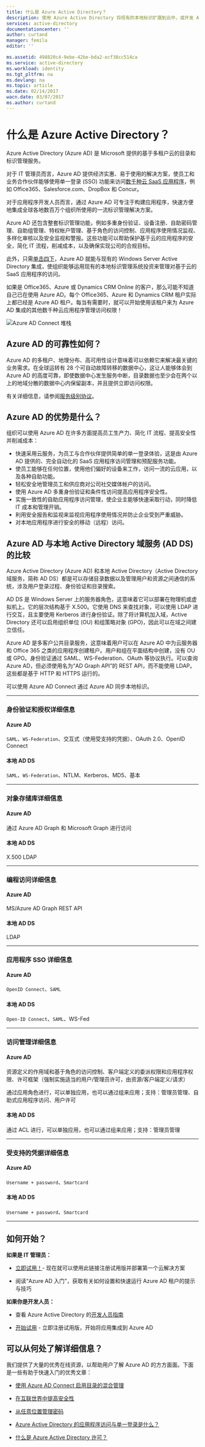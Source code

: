 ```yaml
---
title: 什么是 Azure Active Directory？
description: 使用 Azure Active Directory 将现有的本地标识扩展到云中，或开发 Azure AD 集成的应用程序。
services: active-directory
documentationcenter: ''
author: curtand
manager: femila
editor: ''

ms.assetid: 498820c4-9ebe-42be-bda2-ecf38cc514ca
ms.service: active-directory
ms.workload: identity
ms.tgt_pltfrm: na
ms.devlang: na
ms.topic: article
ms.date: 02/14/2017
wacn.date: 03/07/2017
ms.author: curtand
---
```


# 什么是 Azure Active Directory？
Azure Active Directory (Azure AD) 是 Microsoft 提供的基于多租户云的目录和标识管理服务。

对于 IT 管理员而言，Azure AD 提供经济实惠、易于使用的解决方案，使员工和业务合作伙伴能够使用单一登录 (SSO) 功能来访问[数千种云 SaaS 应用程序](http://blogs.technet.com/b/ad/archive/2014/09/03/50-saas-apps-now-support-federation-with-azure-ad.aspx)，例如 Office365、Salesforce.com、DropBox 和 Concur。

对于应用程序开发人员而言，通过 Azure AD 可专注于构建应用程序，快速方便地集成全球各地数百万个组织所使用的一流标识管理解决方案。

Azure AD 还包含整套标识管理功能，例如多重身份验证、设备注册、自助密码管理、自助组管理、特权帐户管理、基于角色的访问控制、应用程序使用情况监视、多样化审核以及安全监视和警报。这些功能可以帮助保护基于云的应用程序的安全，简化 IT 流程，削减成本，以及确保实现公司的合规目标。

此外，只需[单击四下](http://blogs.technet.com/b/ad/archive/2014/08/04/connecting-ad-and-azure-ad-only-4-clicks-with-azure-ad-connect.aspx)，Azure AD 就能与现有的 Windows Server Active Directory 集成，使组织能够运用现有的本地标识管理系统投资来管理对基于云的 SaaS 应用程序的访问。

如果是 Office365、Azure 或 Dynamics CRM Online 的客户，那么可能不知道自己已在使用 Azure AD。每个 Office365、Azure 和 Dynamics CRM 租户实际上都已经是 Azure AD 租户。每当有需要时，就可以开始使用该租户来为 Azure AD 集成的其他数千种云应用程序管理访问权限！

![Azure AD Connect 堆栈](./media/active-directory-whatis/Azure_Active_Directory.png)

## Azure AD 的可靠性如何？
Azure AD 的多租户、地理分布、高可用性设计意味着可以依赖它来解决最关键的业务需求。在全球运转有 28 个可自动故障转移的数据中心，这让人能够体会到 Azure AD 的高度可靠，即使数据中心发生服务中断，目录数据也至少会在两个以上的地域分散的数据中心内保留副本，并且提供立即访问权限。

有关详细信息，请参阅[服务级别协议](https://www.azure.cn/support/legal/sla/)。

## Azure AD 的优势是什么？
组织可以使用 Azure AD 在许多方面提高员工生产力、简化 IT 流程、提高安全性并削减成本：

- 快速采用云服务，为员工与合作伙伴提供简单的单一登录体验，这是由 Azure AD 提供的、完全自动化的 SaaS 应用程序访问管理和预配服务功能。
- 使员工能够在任何位置，使用他们偏好的设备来工作，访问一流的云应用，以及各种自助功能。
- 轻松安全地管理员工和供应商对公司社交媒体帐户的访问。
- 使用 Azure AD 多重身份验证和条件性访问提高应用程序安全性。
- 实施一致性的自助应用程序访问管理，使企业主能够快速采取行动，同时降低 IT 成本和管理开销。
- 利用安全报告和监视来监视应用程序使用情况并防止企业受到严重威胁。
- 对本地应用程序进行安全的移动（远程）访问。

## Azure AD 与本地 Active Directory 域服务 (AD DS) 的比较

Azure Active Directory (Azure AD) 和本地 Active Directory（Active Directory 域服务，简称 AD DS）都是可以存储目录数据以及管理用户和资源之间通信的系统，涉及用户登录过程、身份验证和目录搜索。

AD DS 是 Windows Server 上的服务器角色，这意味着它可以部署在物理机或虚拟机上。它的层次结构基于 X.500。它使用 DNS 来查找对象，可以使用 LDAP 进行交互，且主要使用 Kerberos 进行身份验证。除了将计算机加入域，Active Directory 还可以启用组织单位 (OU) 和组策略对象 (GPO)，因此可以在域之间建立信任。

Azure AD 是多客户公共目录服务，这意味着用户可以在 Azure AD 中为云服务器和 Office 365 之类的应用程序创建租户。用户和组在平面结构中创建，没有 OU 或 GPO。身份验证通过 SAML、WS-Federation、OAuth 等协议执行。可以查询 Azure AD，但必须使用名为“AD Graph API”的 REST API，而不能使用 LDAP。这些都是基于 HTTP 和 HTTPS 运行的。

可以使用 Azure AD Connect 通过 Azure AD 同步本地标识。

---

### 身份验证和授权详细信息

#### Azure AD
`SAML`、`WS-Federation`、交互式（使用受支持的凭据）、OAuth 2.0、OpenID Connect

#### 本地 AD DS
`SAML`、`WS-Federation`、NTLM、Kerberos、MD5、基本

---

### 对象存储库详细信息

#### Azure AD
通过 Azure AD Graph 和 Microsoft Graph 进行访问

#### 本地 AD DS
X.500 LDAP

---

### 编程访问详细信息

#### Azure AD
MS/Azure AD Graph REST API

#### 本地 AD DS
LDAP

---

### 应用程序 SSO 详细信息

#### Azure AD
`OpenID Connect`、`SAML`

#### 本地 AD DS
`Open-ID Connect`、`SAML`、WS-Fed

---

### 访问管理详细信息

#### Azure AD
资源定义的作用域和基于角色的访问控制、客户端定义的委派权限和应用程序权限、许可框架（强制实施适当的用户/管理员许可，由资源/客户端定义/请求）

通过应用角色进行，可以单独应用，也可以通过组来应用；支持：管理员管理、自助式应用程序访问、用户许可

#### 本地 AD DS
通过 ACL 进行，可以单独应用，也可以通过组来应用；支持：管理员管理

---

### 受支持的凭据详细信息

#### Azure AD
`Username + password`、`Smartcard`

#### 本地 AD DS
`Username + password`、`Smartcard`

---

## 如何开始？

**如果是 IT 管理员：**

- [立即试用！](./index.md)- 现在就可以使用此链接注册试用版并部署第一个云解决方案

- 阅读“Azure AD 入门”，获取有关如何设置和快速运行 Azure AD 租户的提示与技巧

**如果你是开发人员：**

- 查看 Azure Active Directory 的[开发人员指南](./active-directory-developers-guide.md)

- [开始试用](./index.md) - 立即注册试用版，开始将应用集成到 Azure AD

## 可以从何处了解详细信息？
我们提供了大量的优秀在线资源，以帮助用户了解 Azure AD 的方方面面。下面是一些有助于快速入门的优秀文章：

- [使用 Azure AD Connect 启用目录的混合管理](./active-directory-aadconnect.md)
- [在互联世界中提高安全性](../multi-factor-authentication/multi-factor-authentication.md)

- [从任意位置管理密码](./active-directory-passwords.md)
- [Azure Active Directory 的应用程序访问与单一登录是什么？](./active-directory-appssoaccess-whatis.md)
- [什么是 Azure Active Directory 许可？](./active-directory-licensing-what-is.md)

<!---HONumber=Mooncake_0227_2017-->
<!---Update_Description: wording update -->